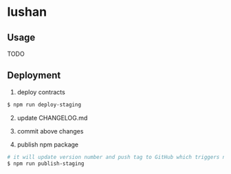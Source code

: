 # lushan

## Usage

TODO

## Deployment

1. deploy contracts

```bash
$ npm run deploy-staging
```

2. update CHANGELOG.md

3. commit above changes

4. publish npm package

```bash
# it will update version number and push tag to GitHub which triggers npm publish workflow
$ npm run publish-staging
```
